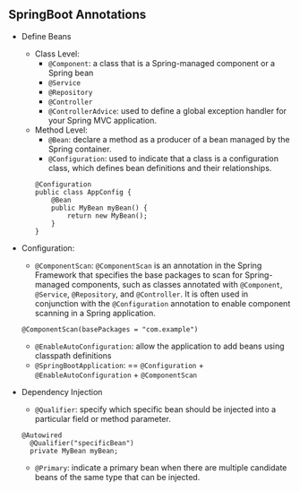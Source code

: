 ## SpringBoot Annotations

- Define Beans

  - Class Level:
    - `@Component`: a class that is a Spring-managed component or a Spring bean
    - `@Service`
    - `@Repository`
    - `@Controller`
    - `@ControllerAdvice`: used to define a global exception handler for your Spring MVC application.
  - Method Level:
    - `@Bean`: declare a method as a producer of a bean managed by the Spring container.
    - `@Configuration`: used to indicate that a class is a configuration class, which defines bean definitions and their relationships.
    ```
    @Configuration
    public class AppConfig {
        @Bean
        public MyBean myBean() {
            return new MyBean();
        }
    }
    ```

- Configuration:

  - `@ComponentScan`: `@ComponentScan` is an annotation in the Spring Framework that specifies the base packages to scan for Spring-managed components, such as classes annotated with `@Component`, `@Service`, `@Repository`, and `@Controller`. It is often used in conjunction with the `@Configuration` annotation to enable component scanning in a Spring application.

  ```
  @ComponentScan(basePackages = "com.example")
  ```

  - `@EnableAutoConfiguration`: allow the application to add beans using classpath definitions
  - `@SpringBootApplication`: == `@Configuration` + `@EnableAutoConfiguration` + `@ComponentScan`

- Dependency Injection
  - `@Qualifier`: specify which specific bean should be injected into a particular field or method parameter.
  ```
  @Autowired
    @Qualifier("specificBean")
    private MyBean myBean;
  ```
  - `@Primary`: indicate a primary bean when there are multiple candidate beans of the same type that can be injected.
